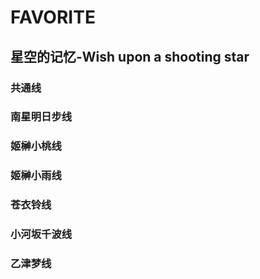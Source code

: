 # FAVORITE

## 星空的记忆-Wish upon a shooting star

### 共通线

### 南星明日步线

### 姬榊小桃线

### 姬榊小雨线

### 苍衣铃线

### 小河坂千波线

### 乙津梦线
